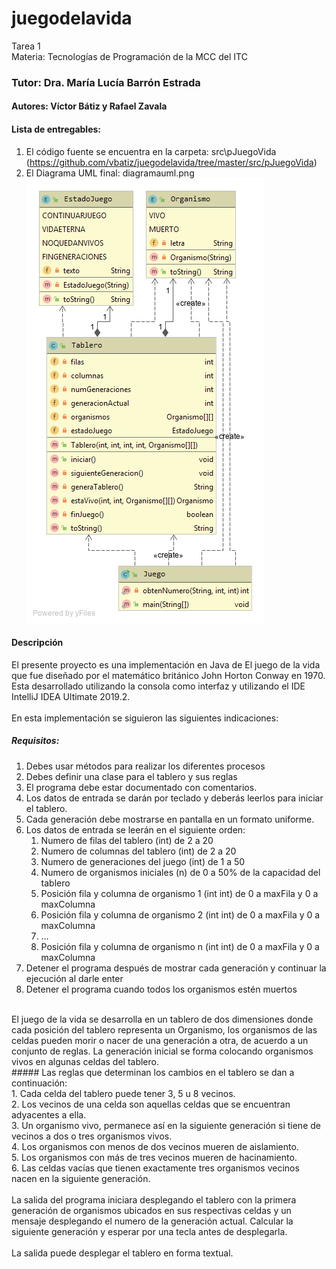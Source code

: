 # juegodelavida
Tarea 1<br>
Materia: Tecnologías de Programación de la MCC del ITC
<br>
### Tutor: Dra. María Lucía Barrón Estrada ##

#### Autores: Víctor Bátiz y Rafael Zavala

#### Lista de entregables:
1. El código fuente se encuentra en la carpeta: src\pJuegoVida (https://github.com/vbatiz/juegodelavida/tree/master/src/pJuegoVida)
2. El Diagrama UML final: diagramauml.png 
![alt text](https://github.com/vbatiz/juegodelavida/blob/master/diagramauml.png)

#### Descripción
El presente proyecto es una implementación en Java de El juego de la vida que fue diseñado por el matemático británico John Horton Conway en 1970. Esta desarrollado utilizando la consola como interfaz y utilizando el IDE IntelliJ IDEA Ultimate 2019.2.
<br><br>
En esta implementación se siguieron las siguientes indicaciones:
##### Requisitos:
1. Debes usar métodos para realizar los diferentes procesos
2. Debes definir una clase para el tablero y sus reglas
3. El programa debe estar documentado con comentarios.
4. Los datos de entrada se darán por teclado y deberás leerlos para iniciar el tablero.
5. Cada generación debe mostrarse en pantalla en un formato uniforme.
6. Los datos de entrada se leerán en el siguiente orden:
    1. Numero de filas del tablero (int) de 2 a 20
    2. Numero de columnas del tablero (int) de 2 a 20
    3. Numero de generaciones del juego (int) de 1 a 50
    4. Numero de organismos iniciales (n) de 0 a 50% de la capacidad del tablero
    5. Posición fila y columna de organismo 1 (int int) de 0 a maxFila y 0 a maxColumna
    6. Posición fila y columna de organismo 2 (int int) de 0 a maxFila y 0 a maxColumna
    7. …
    8. Posición fila y columna de organismo n (int int) de 0 a maxFila y 0 a maxColumna
7. Detener el programa después de mostrar cada generación y continuar la ejecución al darle enter
8. Detener el programa cuando todos los organismos estén muertos
<br>
El juego de la vida se desarrolla en un tablero de dos dimensiones donde cada posición del tablero representa un Organismo, los organismos de las celdas pueden morir o nacer de una generación a otra, de acuerdo a un conjunto de reglas.
La generación inicial se forma colocando organismos vivos en algunas celdas del tablero.
<br>
##### Las reglas que determinan los cambios en el tablero se dan a continuación:
<br>
1. Cada celda del tablero puede tener 3, 5 u 8 vecinos.<br>
2. Los vecinos de una celda son aquellas celdas que se encuentran adyacentes a ella.<br>
3. Un organismo vivo, permanece así en la siguiente generación si tiene de vecinos a dos o tres organismos vivos.<br>
4. Los organismos con menos de dos vecinos mueren de aislamiento.<br>
5. Los organismos con más de tres vecinos mueren de hacinamiento.<br>
6. Las celdas vacías que tienen exactamente tres organismos vecinos nacen en la siguiente generación.<br>
<br>
La salida del programa iniciara desplegando el tablero con la primera generación de organismos ubicados en sus respectivas celdas y un mensaje desplegando el numero de la generación actual. Calcular la siguiente generación y esperar por una tecla antes de desplegarla.<br>
<br>
La salida puede desplegar el tablero en forma textual.
